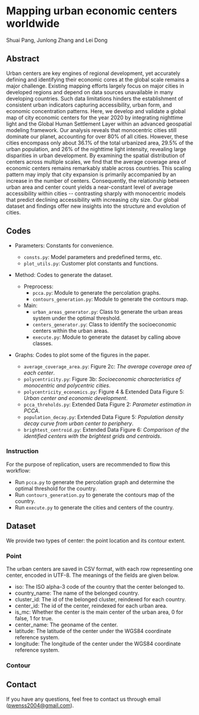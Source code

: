 # Mapping urban economic centers worldwide
Shuai Pang, Junlong Zhang and Lei Dong

## Abstract

Urban centers are key engines of regional development, yet accurately defining and identifying their economic cores at the global scale remains a major challenge. Existing mapping efforts largely focus on major cities in developed regions and depend on data sources unavailable in many developing countries. Such data limitations hinders the establishment of consistent urban indicators capturing accessibility, urban form, and economic concentration patterns. Here, we develop and validate a global map of city economic centers for the year 2020 by integrating nighttime light and the Global Human Settlement Layer within an advanced geospatial modeling framework. Our analysis reveals that monocentric cities still dominate our planet, accounting for over 80% of all cities. However, these cities encompass only about 36.1% of the total urbanized area, 29.5% of the urban population, and 26% of the nighttime light intensity, revealing large disparities in urban development. By examining the spatial distribution of centers across multiple scales, we find that the average coverage area of economic centers remains remarkably stable across countries. This scaling pattern may imply that city expansion is primarily accompanied by an increase in the number of centers. Consequently, the relationship between urban area and center count yields a near-constant level of average accessibility within cities -- contrasting sharply with monocentric models that predict declining accessibility with increasing city size. Our global dataset and findings offer new insights into the structure and evolution of cities.

## Codes

- Parameters: Constants for convenience.
    * `consts.py`: Model parameters and predefined terms, etc.
    * `plot_utils.py`: Customer plot constants and functions.

- Method: Codes to generate the dataset.
    - Preprocess:
        * `pcca.py`: Module to generate the percolation graphs.
        * `contours_generation.py`: Module to generate the contours map.
    - Main:
        * `urban_areas_generator.py`: Class to generate the urban areas system under the optimal threshold.
        * `centers_generator.py`: Class to identify the socioeconomic centers within the urban areas. 
        * `execute.py`: Module to generate the dataset by calling above classes.

- Graphs: Codes to plot some of the figures in the paper.
    * `average_coverage_area.py`: Figure 2c: *The average coverage area of each center*.
    * `polycentricity.py`: Figure 3b: *Socioeconomic characteristics of monocentric and polycentric cities*.
    * `polycentricity_economics.py`: Figure 4 & Extended Data Figure 5: *Urban center and economic development*. 
    * `pcca_threholds.py`: Extended Data Figure 2: *Parameter estimation in PCCA*.
    * `population_decay.py`: Extended Data Figure 5: *Population density decay curve from urban center to periphery*.
    * `brightest_centroid.py`: Extended Data Figure 6: *Comparison of the identified centers with the brightest grids and centroids*.

### Instruction 
For the purpose of replication, users are recommended to flow this workflow: 
- Run `pcca.py` to generate the percolation graph and determine the optimal threshold for the country.
- Run `contours_generation.py` to generate the contours map of the country.
- Run `execute.py` to generate the cities and centers of the country.

## Dataset
We provide two types of center: the point location and its contour extent.
### Point
The urban centers are saved in CSV format, with each row representing one center, encoded in UTF-8. The meanings of the fields are given below.
- iso: The ISO alpha-3 code of the country that the center belonged to.
- country_name: The name of the belonged country.
- cluster_id: The id of the belonged cluster, reindexed for each country.
- center_id: The id of the center, reindexed for each urban area.
- is_mc: Whether the center is the main center of the urban area, 0 for false, 1 for true.
- center_name: The geoname of the center.
- latitude: The latitude of the center under the WGS84 coordinate reference system.
- longitude: The longitude of the center under the WGS84 coordinate reference system.
### Contour


## Contact

If you have any questions, feel free to contact us through email (pwenss2004@gmail.com).
